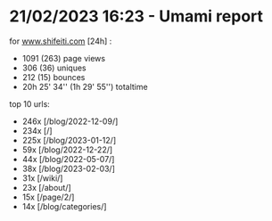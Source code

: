 # 21/02/2023 16:23 - Umami report
for www.shifeiti.com [24h] :

 - 1091 (263) page views
 - 306 (36) uniques
 - 212 (15) bounces
 - 20h 25' 34'' (1h 29' 55'') totaltime


top 10 urls:
 - 246x [/blog/2022-12-09/]
 - 234x [/]
 - 225x [/blog/2023-01-12/]
 - 59x [/blog/2022-12-22/]
 - 44x [/blog/2022-05-07/]
 - 38x [/blog/2023-02-03/]
 - 31x [/wiki/]
 - 23x [/about/]
 - 15x [/page/2/]
 - 14x [/blog/categories/]


